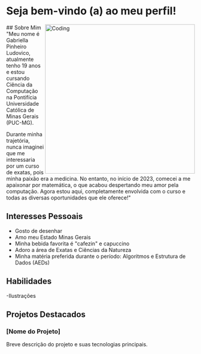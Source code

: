 
# Seja bem-vindo (a) ao meu perfil!
<img align="right" alt="Coding" width="400" src="https://www.google.com/url?sa=i&url=https%3A%2F%2Fwww.pinterest.com%2Fpin%2Fgif--368310075790213308%2F&psig=AOvVaw2jJt-_sE-1Y8__wYcVODwn&ust=1709159411090000&source=images&cd=vfe&opi=89978449&ved=0CBIQjRxqFwoTCIDOqo_JzIQDFQAAAAAdAAAAABAD">
## Sobre Mim
"Meu nome é Gabriella Pinheiro Ludovico, atualmente tenho 19 anos e estou cursando Ciência da Computação na Pontifícia Universidade Católica de Minas Gerais (PUC-MG).

Durante minha trajetória, nunca imaginei que me interessaria por um curso de exatas, pois minha paixão era a medicina. No entanto, no início de 2023, comecei a me apaixonar por matemática, o que acabou despertando meu amor pela computação. Agora estou aqui, completamente envolvida com o curso e todas as diversas oportunidades que ele oferece!"

## Interesses Pessoais
- Gosto de desenhar
- Amo meu Estado Minas Gerais
- Minha bebida favorita é "cafezin" e capuccino
- Adoro a área de Exatas e Ciências da Natureza
- Minha matéria preferida durante o período: Algoritmos e Estrutura de Dados (AEDs)

## Habilidades
 -Ilustrações 
## Projetos Destacados

### [Nome do Projeto]

Breve descrição do projeto e suas tecnologias principais.


